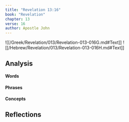 ```yaml
---
title: "Revelation 13:16"
book: "Revelation"
chapter: 13
verse: 16
author: Apostle John
---
```

![[/Greek/Revelation/013/Revelation-013-016G.md#Text]]
![[/Hebrew/Revelation/013/Revelation-013-016H.md#Text]]

## Analysis

#### Words

#### Phrases

#### Concepts

## Reflections
